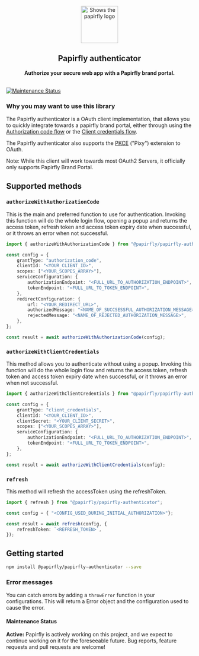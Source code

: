<p align="center">
    <picture >
      <source media="(prefers-color-scheme: dark)" srcset="https://brand.papirfly.com/fr/gallery/34433/images/lowres/00a0679f-ece6-41a0-8039-be5ec0fe6700.png">
      <source media="(prefers-color-scheme: light)" srcset="https://brand.papirfly.com/fr/gallery/34433/images/lowres/24ced107-4a60-45ef-8be5-c14cfe133908.png">
      <img alt="Shows the papirfly logo" src="https://brand.papirfly.com/fr/gallery/34433/images/lowres/24ced107-4a60-45ef-8be5-c14cfe133908.png" height=100>
    </picture>
</p>
<h2 align="center">Papirfly authenticator</h2>
<p align="center">
<strong>Authorize your secure web app with a Papirfly brand portal.</strong>
<br><br>

[![Maintenance Status][maintenance-image]](#maintenance-status)

### Why you may want to use this library

The Papirfly authenticator is a OAuth client implementation, that allows you to quickly integrate towards a 
papirfly brand portal, either through using the [Authorization code flow](https://www.rfc-editor.org/rfc/rfc6749#section-1.3.1) or the [Client credentials flow](https://www.rfc-editor.org/rfc/rfc6749#section-1.3.4).

The Papirfly authenticator also supports the [PKCE](https://tools.ietf.org/html/rfc7636) ("Pixy") extension to OAuth.

Note: While this client will work towards most OAuth2 Servers, it officially only supports Papirfly Brand Portal.

## Supported methods

### `authorizeWithAuthorizationCode`

This is the main and preferred function to use for authentication. Invoking this function will do the whole login
flow, opening a popup and returns the access token, refresh token and access token expiry date when successful, or it
throws an error when not successful.

```ts
import { authorizeWithAuthorizationCode } from "@papirfly/papirfly-authenticator";

const config = {
    grantType: "authorization_code",
    clientId: "<YOUR_CLIENT_ID>",
    scopes: ["<YOUR_SCOPES_ARRAY>"],
    serviceConfiguration: {
        authorizationEndpoint: "<FULL_URL_TO_AUTHORIZATION_ENDPOINT>",
        tokenEndpoint: "<FULL_URL_TO_TOKEN_ENDPOINT>",
    },
    redirectConfiguration: {
        url: "<YOUR_REDIRECT_URL>",
        authorizedMessage: "<NAME_OF_SUCCSESSFUL_AUTHORIZATION_MESSAGE>",
        rejectedMessage: "<NAME_OF_REJECTED_AUTHORIZATION_MESSAGE>",
    },
};

const result = await authorizeWithAuthorizationCode(config);
```
### `authorizeWithClientCredentials`

This method allows you to authenticate without using a popup. Invoking this function will do the whole login
flow and returns the access token, refresh token and access token expiry date when successful, or it
throws an error when not successful.

```ts
import { authorizeWithClientCredentials } from "@papirfly/papirfly-authenticator";

const config = {
    grantType: "client_credentials",
    clientId: "<YOUR_CLIENT_ID>",
    clientSecret: "<YOUR_CLIENT_SECRET>",
    scopes: ["<YOUR_SCOPES_ARRAY>"],
    serviceConfiguration: {
        authorizationEndpoint: "<FULL_URL_TO_AUTHORIZATION_ENDPOINT>",
        tokenEndpoint: "<FULL_URL_TO_TOKEN_ENDPOINT>",
    },
};

const result = await authorizeWithClientCredentials(config);
```


### `refresh`

This method will refresh the accessToken using the refreshToken.

```ts
import { refresh } from "@papirfly/papirfly-authenticator";

const config = { "<CONFIG_USED_DURING_INITIAL_AUTHORIZATION>"};

const result = await refresh(config, {
    refreshToken: `<REFRESH_TOKEN>`,
});
```

## Getting started

```sh
npm install @papirfly/papirfly-authenticator --save
```

### Error messages

You can catch errors by adding a `throwError` function in your configurations. This will return a Error object and the configuration used to cause the error.

#### Maintenance Status

**Active:** Papirfly is actively working on this project, and we expect to continue working on it for the foreseeable future.
Bug reports, feature requests and pull requests are welcome!

[maintenance-image]: https://img.shields.io/badge/maintenance-active-green.svg
